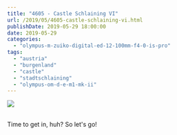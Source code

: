 ```yaml
---
title: "4605 - Castle Schlaining VI"
url: /2019/05/4605-castle-schlaining-vi.html
publishDate: 2019-05-29 18:00:00
date: 2019-05-29
categories: 
  - "olympus-m-zuiko-digital-ed-12-100mm-f4-0-is-pro"
tags: 
  - "austria"
  - "burgenland"
  - "castle"
  - "stadtschlaining"
  - "olympus-om-d-e-m1-mk-ii"
---
```

<div class="container">
<div class="center"><a target="_blank" href="https://d25zfm9zpd7gm5.cloudfront.net/1200x1200/2018/20180402_110833_lr.jpg"><img class="webfeedsFeaturedVisual" src="https://d25zfm9zpd7gm5.cloudfront.net/0600x0600/2018/20180402_110833_lr.jpg" /></a></div>
</div>
<br />

Time to get in, huh? So let's go!